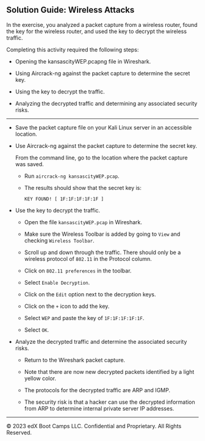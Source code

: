## Solution Guide: Wireless Attacks

In the exercise, you analyzed a packet capture from a wireless router, found the key for the wireless router, and used the key to decrypt the wireless traffic.

Completing this activity required the following steps:

- Opening the kansascityWEP.pcapng file in Wireshark.

- Using Aircrack-ng against the packet capture to determine the secret key.

- Using the key to decrypt the traffic.

- Analyzing the decrypted traffic and determining any associated security risks.

---

- Save the packet capture file on your Kali Linux server in an accessible location.

- Use Aircrack-ng against the packet capture to determine the secret key.

  From the command line, go to the location where the packet capture was saved.

  - Run `aircrack-ng kansascityWEP.pcap`.

  - The results should show that the secret key is:

    `KEY FOUND! [ 1F:1F:1F:1F:1F ] `


- Use the key to decrypt the traffic.

  - Open the file `kansascityWEP.pcap` in Wireshark.

  - Make sure the Wireless Toolbar is added by going to `View` and checking `Wireless Toolbar`.

  - Scroll up and down through the traffic. There should only be a wireless protocol of `802.11` in the Protocol column.

  - Click on `802.11 preferences` in the toolbar.

  - Select `Enable Decryption`.

  - Click on the `Edit` option next to the decryption keys.

  - Click on the `+` icon to add the key.

  - Select `WEP` and paste the key of `1F:1F:1F:1F:1F`.

  - Select `OK`.


- Analyze the decrypted traffic and determine the associated security risks.
  - Return to the Wireshark packet capture.

  - Note that there are now new decrypted packets identified by a light yellow color.

  - The protocols for the decrypted traffic are ARP and IGMP.

  - The security risk is that a hacker can use the decrypted information from ARP to determine internal private server IP addresses.


---
© 2023 edX Boot Camps LLC. Confidential and Proprietary. All Rights Reserved.
